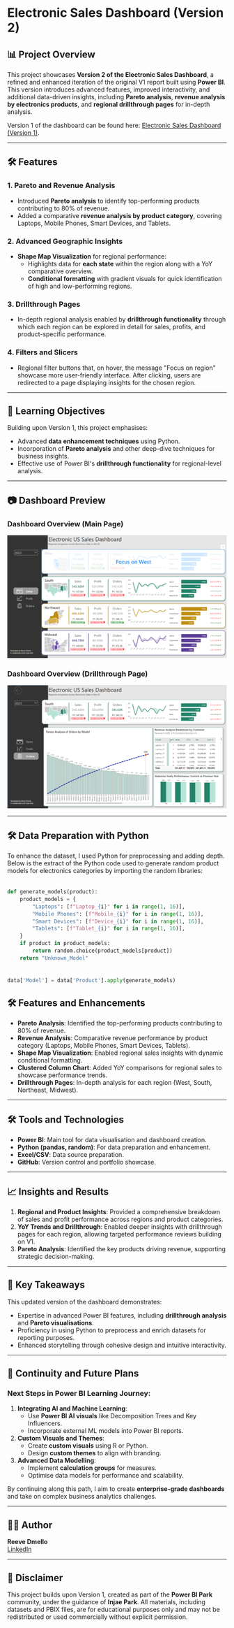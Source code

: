 # Electronic Sales Dashboard (Version 2)

## 📊 Project Overview
This project showcases **Version 2 of the Electronic Sales Dashboard**, a refined and enhanced iteration of the original V1 report built using **Power BI**. This version introduces advanced features, improved interactivity, and additional data-driven insights, including **Pareto analysis**, **revenue analysis by electronics products**, and **regional drillthrough pages** for in-depth analysis.

Version 1 of the dashboard can be found here: [Electronic Sales Dashboard (Version 1)](https://github.com/DashOfRisk/PowerBI-Dashboard-Project/tree/a75237123d7cdbb41d6a0e2c88792f343bc68e28/Electronics%20Sales%20Dashboard).

---

## 🛠 Features

### 1. **Pareto and Revenue Analysis**
- Introduced **Pareto analysis** to identify top-performing products contributing to 80% of revenue.  
- Added a comparative **revenue analysis by product category**, covering Laptops, Mobile Phones, Smart Devices, and Tablets.  

### 2. **Advanced Geographic Insights**
- **Shape Map Visualization** for regional performance:
  - Highlights data for **each state** within the region along with a YoY comparative overview.
  - **Conditional formatting** with gradient visuals for quick identification of high and low-performing regions.

### 3. **Drillthrough Pages**
- In-depth regional analysis enabled by **drillthrough functionality** through which each region can be explored in detail for sales, profits, and product-specific performance.  

### 4. **Filters and Slicers**
- Regional filter buttons that, on hover, the message "Focus on region" showcase more user-friendly interface. After clicking, users are redirected to a page displaying insights for the chosen region.

---

## 🎯 Learning Objectives
Building upon Version 1, this project emphasises:
- Advanced **data enhancement techniques** using Python.
- Incorporation of **Pareto analysis** and other deep-dive techniques for business insights.
- Effective use of Power BI's **drillthrough functionality** for regional-level analysis.

---

## 📷 Dashboard Preview

### Dashboard Overview (Main Page)
![Dashboard Overview (Main Page)](https://raw.githubusercontent.com/DashOfRisk/PowerBI-Dashboard-Project/cfc65cf44115bc5c6c058836e4e3b19231902737/Electronic%20Sales%20Dashboard%20V2/Electronic%20Sales%20Dashboard1%20V2.png)

### Dashboard Overview (Drillthrough Page)
![Dashboard Overview (Drillthrough Page)](https://raw.githubusercontent.com/DashOfRisk/PowerBI-Dashboard-Project/cfc65cf44115bc5c6c058836e4e3b19231902737/Electronic%20Sales%20Dashboard%20V2/Electronic%20Sales%20Dashboard2%20V2.png)

---

## 🛠 Data Preparation with Python
To enhance the dataset, I used Python for preprocessing and adding depth. Below is the extract of the Python code used to generate random product models for electronics categories by importing the random libraries:

```python

def generate_models(product):
    product_models = {
        "Laptops": [f"Laptop_{i}" for i in range(1, 16)],
        "Mobile Phones": [f"Mobile_{i}" for i in range(1, 16)],
        "Smart Devices": [f"Device_{i}" for i in range(1, 16)],
        "Tablets": [f"Tablet_{i}" for i in range(1, 16)],
    }
    if product in product_models:
        return random.choice(product_models[product])  
    return "Unknown_Model"  


data['Model'] = data['Product'].apply(generate_models)


```

## 🛠 Features and Enhancements
- **Pareto Analysis**: Identified the top-performing products contributing to 80% of revenue.
- **Revenue Analysis**: Comparative revenue performance by product category (Laptops, Mobile Phones, Smart Devices, Tablets).
- **Shape Map Visualization**: Enabled regional sales insights with dynamic conditional formatting.
- **Clustered Column Chart**: Added YoY comparisons for regional sales to showcase performance trends.
- **Drillthrough Pages**: In-depth analysis for each region (West, South, Northeast, Midwest).

---

## 🛠 Tools and Technologies
- **Power BI**: Main tool for data visualisation and dashboard creation.
- **Python (pandas, random)**: For data preparation and enhancement.
- **Excel/CSV**: Data source preparation.
- **GitHub**: Version control and portfolio showcase.

---

## 📈 Insights and Results
1. **Regional and Product Insights**: Provided a comprehensive breakdown of sales and profit performance across regions and product categories.
2. **YoY Trends and Drillthrough**: Enabled deeper insights with drillthrough pages for each region, allowing targeted performance reviews building on V1.
3. **Pareto Analysis**: Identified the key products driving revenue, supporting strategic decision-making.

---

## 🌟 Key Takeaways
This updated version of the dashboard demonstrates:
- Expertise in advanced Power BI features, including **drillthrough analysis** and **Pareto visualisations**.
- Proficiency in using Python to preprocess and enrich datasets for reporting purposes.
- Enhanced storytelling through cohesive design and intuitive interactivity.

---

## 🚀 Continuity and Future Plans

### Next Steps in Power BI Learning Journey:
1. **Integrating AI and Machine Learning**:
   - Use **Power BI AI visuals** like Decomposition Trees and Key Influencers.
   - Incorporate external ML models into Power BI reports.
2. **Custom Visuals and Themes**:
   - Create **custom visuals** using R or Python.
   - Design **custom themes** to align with branding.
3. **Advanced Data Modelling**:
   - Implement **calculation groups** for measures.
   - Optimise data models for performance and scalability.

By continuing along this path, I aim to create **enterprise-grade dashboards** and take on complex business analytics challenges.

---

## 👨‍💻 Author
**Reeve Dmello**  
[LinkedIn](https://www.linkedin.com/in/reeve-d-0b481a238/)

---

## 📜 Disclaimer
This project builds upon Version 1, created as part of the **Power BI Park** community, under the guidance of **Injae Park**. All materials, including datasets and PBIX files, are for educational purposes only and may not be redistributed or used commercially without explicit permission.
